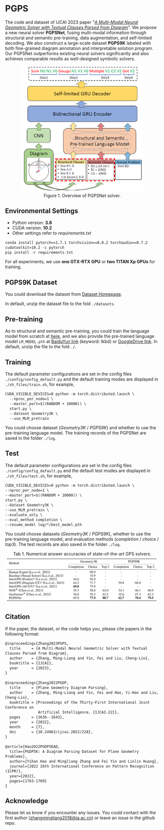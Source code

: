 # PGPS
The code and dataset of IJCAI 2023 paper "[*A Multi-Modal Neural Geometric Solver with Textual Clauses Parsed from Diagram*](https://arxiv.org/abs/2302.11097)". We propose a new neural solver **PGPSNet**, fusing multi-modal information through structural and semantic
pre-training, data augmentation, and self-limited decoding. We also construct a large-scale dataset **PGPS9K** labeled with both fine-grained diagram annotation and interpretable solution program. Our PGPSNet outperforms existing neural solvers significantly and also achieves comparable results as well-designed symbolic solvers.

<div align=center>
	<img width="400" src="images\PGDPNet.png">
</div>
<div align=center>
	Figure 1. Overview of PGPSNet solver.
</div>

<!-- <div align=center>
	<img width="800" src="images\Pre-training.png">
</div>
<div align=center>
	Figure 2. Pipeline of structural and semantic pre-training.
</div> -->

## Environmental Settings
- Python version: **3.8**
- CUDA version: **10.2**
- Other settings refer to *requirements.txt*
```
conda install pytorch==1.7.1 torchvision==0.8.2 torchaudio==0.7.2 cudatoolkit=10.2 -c pytorch
pip install -r requirements.txt
```
For all experiments, we use **one GTX-RTX GPU** or **two TITAN Xp GPUs** for training. 

## PGPS9K Dataset
You could download the dataset from [Dataset Homepage](http://www.nlpr.ia.ac.cn/databases/CASIA-PGPS9K).

In default, unzip the dataset file to the fold `./datasets`.

## Pre-training
As to structural and semantic pre-training, you could train the language model from scratch at [here](https://github.com/mingliangzhang2018/PGPS-Pretraining), and we also provide the pre-trained language model `LM_MODEL.pth` at [BaiduYun link](https://pan.baidu.com/s/1dVdFCVVeXDORDe5q5xpbzw) (keyword: tkbd) or [GoogleDrive link](https://drive.google.com/file/d/1h4OPMSq71aneCRWwB7muRwdsClYwXE0V/view?usp=sharing). In default, unzip the file to the fold `./`.

## Training

The default parameter configurations are set in the config files `./config/config_default.py` and the 
default training modes are displayed in `./sh_files/train.sh`, for example,

```
CUDA_VISIBLE_DEVICES=0 python -m torch.distributed.launch \
  --nproc_per_node=1 \
  --master_port=$((RANDOM + 10000)) \
  start.py \
  --dataset Geometry3K \
  --use_MLM_pretrain
```

You could choose dataset (*Geometry3K* / *PGPS9K*)  and whether to use the pre-training language model. The training records of the PGPSNet are saved in the folder `./log`.

## Test

The default parameter configurations are set in the config files `./config/config_default.py` and the 
default test modes are displayed in `./sh_files/test.sh`, for example,

```
CUDA_VISIBLE_DEVICES=0 python -m torch.distributed.launch \
--nproc_per_node=1 \
--master_port=$((RANDOM + 10000)) \
start.py \
--dataset Geometry3K \
--use_MLM_pretrain \
--evaluate_only \
--eval_method completion \
--resume_model log/*/best_model.pth
```
You could choose datasets (*Geometry3K* / *PGPS9K*), whether to use the pre-training language model, and evaluation methods (*completion* / *choice* / *top3*). The test records are also saved in the folder `./log`.

<div align=center>
	Tab 1. Numerical answer accuracies of state-of-the-art GPS solvers.
</div>
<div align=center>
	<img width="700" src="images\results.png">
</div>



## Citation

If the paper, the dataset, or the code helps you, please cite papers in the following format:
```
@inproceedings{Zhang2023PGPS,
  title     = {A Multi-Modal Neural Geometric Solver with Textual Clauses Parsed from Diagram},
  author    = {Zhang, Ming-Liang and Yin, Fei and Liu, Cheng-Lin},
  booktitle = {IJCAI},
  year      = {2023},
}

@inproceedings{Zhang2022PGDP,
  title     = {Plane Geometry Diagram Parsing},
  author    = {Zhang, Ming-Liang and Yin, Fei and Hao, Yi-Han and Liu, Cheng-Lin},
  booktitle = {Proceedings of the Thirty-First International Joint Conference on
               Artificial Intelligence, {IJCAI-22}},
  pages     = {1636--1643},
  year      = {2022},
  month     = {7},
  doi       = {10.24963/ijcai.2022/228},
}

@article{Hao2022PGDP5KAD,
  title={PGDP5K: A Diagram Parsing Dataset for Plane Geometry Problems},
  author={Yihan Hao and Mingliang Zhang and Fei Yin and Linlin Huang},
  journal={2022 26th International Conference on Pattern Recognition (ICPR)},
  year={2022},
  pages={1763-1769}
}
```

## Acknowledge
Please let us know if you encounter any issues. You could contact with the first author (zhangmingliang2018@ia.ac.cn) or leave an issue in the github repo.
